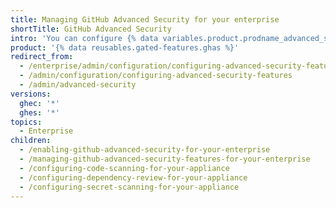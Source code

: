 ```yaml
---
title: Managing GitHub Advanced Security for your enterprise
shortTitle: GitHub Advanced Security
intro: 'You can configure {% data variables.product.prodname_advanced_security %} and manage use by your enterprise to suit your organization''s needs.'
product: '{% data reusables.gated-features.ghas %}'
redirect_from:
  - /enterprise/admin/configuration/configuring-advanced-security-features
  - /admin/configuration/configuring-advanced-security-features
  - /admin/advanced-security
versions:
  ghec: '*'
  ghes: '*'
topics:
  - Enterprise
children:
  - /enabling-github-advanced-security-for-your-enterprise
  - /managing-github-advanced-security-features-for-your-enterprise
  - /configuring-code-scanning-for-your-appliance
  - /configuring-dependency-review-for-your-appliance
  - /configuring-secret-scanning-for-your-appliance
---
```

